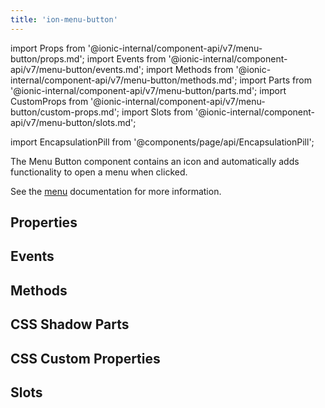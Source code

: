 ```yaml
---
title: 'ion-menu-button'
---
```


import Props from '@ionic-internal/component-api/v7/menu-button/props.md';
import Events from '@ionic-internal/component-api/v7/menu-button/events.md';
import Methods from '@ionic-internal/component-api/v7/menu-button/methods.md';
import Parts from '@ionic-internal/component-api/v7/menu-button/parts.md';
import CustomProps from '@ionic-internal/component-api/v7/menu-button/custom-props.md';
import Slots from '@ionic-internal/component-api/v7/menu-button/slots.md';

<head>
  <title>ion-menu-button: Menu Button to Open an App Menu on a Page</title>
  <meta
    name="description"
    content="Menu Button is component that automatically creates the icon and functionality to open a menu on an app page. Read to learn more about ion-menu-button."
  />
</head>

import EncapsulationPill from '@components/page/api/EncapsulationPill';

<EncapsulationPill type="shadow" />

The Menu Button component contains an icon and automatically adds functionality to open a menu when clicked.

See the [menu](./menu) documentation for more information.

## Properties

<Props />

## Events

<Events />

## Methods

<Methods />

## CSS Shadow Parts

<Parts />

## CSS Custom Properties

<CustomProps />

## Slots

<Slots />
